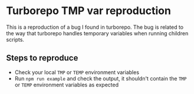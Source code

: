 # Turborepo TMP var reproduction

This is a reproduction of a bug I found in turborepo. The bug is related to the way that turborepo handles temporary variables when running children scripts.

## Steps to reproduce

- Check your local `TMP` or `TEMP` environment variables
- Run `npm run example` and check the output, it shouldn't contain the `TMP` or `TEMP` environment variables as expected
